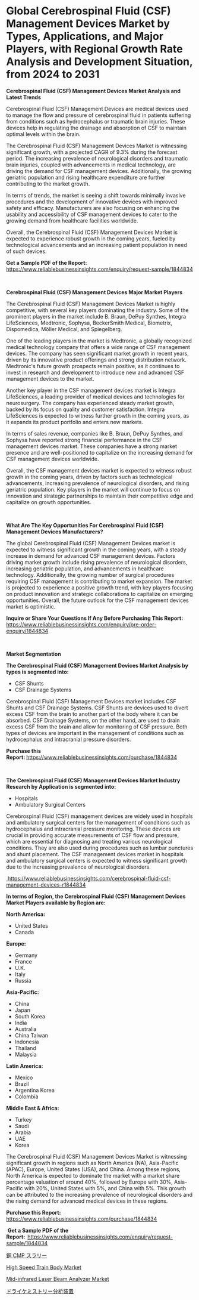 <p><h1>Global Cerebrospinal Fluid (CSF) Management Devices Market by Types, Applications, and Major Players, with Regional Growth Rate Analysis and Development Situation, from 2024 to 2031</h1></p><p><strong>Cerebrospinal Fluid (CSF) Management Devices Market Analysis and Latest Trends</strong></p>
<p><p>Cerebrospinal Fluid (CSF) Management Devices are medical devices used to manage the flow and pressure of cerebrospinal fluid in patients suffering from conditions such as hydrocephalus or traumatic brain injuries. These devices help in regulating the drainage and absorption of CSF to maintain optimal levels within the brain.</p><p>The Cerebrospinal Fluid (CSF) Management Devices Market is witnessing significant growth, with a projected CAGR of 9.3% during the forecast period. The increasing prevalence of neurological disorders and traumatic brain injuries, coupled with advancements in medical technology, are driving the demand for CSF management devices. Additionally, the growing geriatric population and rising healthcare expenditure are further contributing to the market growth.</p><p>In terms of trends, the market is seeing a shift towards minimally invasive procedures and the development of innovative devices with improved safety and efficacy. Manufacturers are also focusing on enhancing the usability and accessibility of CSF management devices to cater to the growing demand from healthcare facilities worldwide.</p><p>Overall, the Cerebrospinal Fluid (CSF) Management Devices Market is expected to experience robust growth in the coming years, fueled by technological advancements and an increasing patient population in need of such devices.</p></p>
<p><strong>Get a Sample PDF of the Report:&nbsp;</strong> <a href="https://www.reliablebusinessinsights.com/enquiry/request-sample/1844834">https://www.reliablebusinessinsights.com/enquiry/request-sample/1844834</a></p>
<p>&nbsp;</p>
<p><strong>Cerebrospinal Fluid (CSF) Management Devices Major Market Players</strong></p>
<p><p>The Cerebrospinal Fluid (CSF) Management Devices Market is highly competitive, with several key players dominating the industry. Some of the prominent players in the market include B. Braun, DePuy Synthes, Integra LifeSciences, Medtronic, Sophysa, BeckerSmith Medical, Biometrix, Dispomedica, Möller Medical, and Spiegelberg.</p><p>One of the leading players in the market is Medtronic, a globally recognized medical technology company that offers a wide range of CSF management devices. The company has seen significant market growth in recent years, driven by its innovative product offerings and strong distribution network. Medtronic's future growth prospects remain positive, as it continues to invest in research and development to introduce new and advanced CSF management devices to the market.</p><p>Another key player in the CSF management devices market is Integra LifeSciences, a leading provider of medical devices and technologies for neurosurgery. The company has experienced steady market growth, backed by its focus on quality and customer satisfaction. Integra LifeSciences is expected to witness further growth in the coming years, as it expands its product portfolio and enters new markets.</p><p>In terms of sales revenue, companies like B. Braun, DePuy Synthes, and Sophysa have reported strong financial performance in the CSF management devices market. These companies have a strong market presence and are well-positioned to capitalize on the increasing demand for CSF management devices worldwide.</p><p>Overall, the CSF management devices market is expected to witness robust growth in the coming years, driven by factors such as technological advancements, increasing prevalence of neurological disorders, and rising geriatric population. Key players in the market will continue to focus on innovation and strategic partnerships to maintain their competitive edge and capitalize on growth opportunities.</p></p>
<p>&nbsp;</p>
<p><strong>What Are The Key Opportunities For Cerebrospinal Fluid (CSF) Management Devices Manufacturers?</strong></p>
<p><p>The global Cerebrospinal Fluid (CSF) Management Devices market is expected to witness significant growth in the coming years, with a steady increase in demand for advanced CSF management devices. Factors driving market growth include rising prevalence of neurological disorders, increasing geriatric population, and advancements in healthcare technology. Additionally, the growing number of surgical procedures requiring CSF management is contributing to market expansion. The market is projected to experience a positive growth trend, with key players focusing on product innovation and strategic collaborations to capitalize on emerging opportunities. Overall, the future outlook for the CSF management devices market is optimistic.</p></p>
<p><strong>Inquire or Share Your Questions If Any Before Purchasing This Report:</strong> <a href="https://www.reliablebusinessinsights.com/enquiry/pre-order-enquiry/1844834">https://www.reliablebusinessinsights.com/enquiry/pre-order-enquiry/1844834</a></p>
<p>&nbsp;</p>
<p><strong>Market Segmentation</strong></p>
<p><strong>The Cerebrospinal Fluid (CSF) Management Devices Market Analysis by types is segmented into:</strong></p>
<p><ul><li>CSF Shunts</li><li>CSF Drainage Systems</li></ul></p>
<p><p>Cerebrospinal Fluid (CSF) Management Devices market includes CSF Shunts and CSF Drainage Systems. CSF Shunts are devices used to divert excess CSF from the brain to another part of the body where it can be absorbed. CSF Drainage Systems, on the other hand, are used to drain excess CSF from the brain and allow for monitoring of CSF pressure. Both types of devices are important in the management of conditions such as hydrocephalus and intracranial pressure disorders.</p></p>
<p><strong>Purchase this Report:&nbsp;</strong><a href="https://www.reliablebusinessinsights.com/purchase/1844834">https://www.reliablebusinessinsights.com/purchase/1844834</a></p>
<p>&nbsp;</p>
<p><strong>The Cerebrospinal Fluid (CSF) Management Devices Market Industry Research by Application is segmented into:</strong></p>
<p><ul><li>Hospitals</li><li>Ambulatory Surgical Centers</li></ul></p>
<p><p>Cerebrospinal Fluid (CSF) management devices are widely used in hospitals and ambulatory surgical centers for the management of conditions such as hydrocephalus and intracranial pressure monitoring. These devices are crucial in providing accurate measurements of CSF flow and pressure, which are essential for diagnosing and treating various neurological conditions. They are also used during procedures such as lumbar punctures and shunt placement. The CSF management devices market in hospitals and ambulatory surgical centers is expected to witness significant growth due to the increasing prevalence of neurological disorders.</p></p>
<p><a href="https://www.reliablebusinessinsights.com/cerebrospinal-fluid-csf-management-devices-r1844834">&nbsp;https://www.reliablebusinessinsights.com/cerebrospinal-fluid-csf-management-devices-r1844834</a></p>
<p><strong>In terms of Region, the Cerebrospinal Fluid (CSF) Management Devices Market Players available by Region are:</strong></p>
<p>
    <p> <strong> North America: </strong>
        <ul>
            <li>United States</li>
            <li>Canada</li>
        </ul>
        </p> 
    <p> <strong> Europe: </strong>
        <ul>
            <li>Germany</li>
            <li>France</li>
            <li>U.K.</li>
            <li>Italy</li>
            <li>Russia</li>
        </ul>
        </p> 
    <p> <strong> Asia-Pacific: </strong>
        <ul>
            <li>China</li>
            <li>Japan</li>
            <li>South Korea</li>
            <li>India</li>
            <li>Australia</li>
            <li>China Taiwan</li>
            <li>Indonesia</li>
            <li>Thailand</li>
            <li>Malaysia</li>
        </ul>
        </p> 
    <p> <strong> Latin America: </strong>
        <ul>
            <li>Mexico</li>
            <li>Brazil</li>
            <li>Argentina Korea</li>
            <li>Colombia</li>
        </ul>
        </p> 
    <p> <strong> Middle East & Africa: </strong>
        <ul>
            <li>Turkey</li>
            <li>Saudi</li>
            <li>Arabia</li>
            <li>UAE</li>
            <li>Korea</li>
        </ul>
    </p>
    </p>
<p><p>The Cerebrospinal Fluid (CSF) Management Devices Market is witnessing significant growth in regions such as North America (NA), Asia-Pacific (APAC), Europe, United States (USA), and China. Among these regions, North America is expected to dominate the market with a market share percentage valuation of around 40%, followed by Europe with 30%, Asia-Pacific with 20%, United States with 5%, and China with 5%. This growth can be attributed to the increasing prevalence of neurological disorders and the rising demand for advanced medical devices in these regions.</p></p>
<p><strong>Purchase this Report: </strong><a href="https://www.reliablebusinessinsights.com/purchase/1844834">https://www.reliablebusinessinsights.com/purchase/1844834</a></p>
<p>&nbsp;<strong>Get a Sample PDF of the Report:&nbsp;&nbsp;</strong><a href="https://www.reliablebusinessinsights.com/enquiry/request-sample/1844834">https://www.reliablebusinessinsights.com/enquiry/request-sample/1844834</a></p>
<p><strong></strong></p>
<p><p><a href="https://github.com/DeonBoer2023/Market-Research-Report-List-2/blob/main/9219171169844.md">銅 CMP スラリー</a></p><p><a href="https://github.com/gracielawharr/Market-Research-Report-List-2/blob/main/high-speed-train-body-market.md">High Speed Train Body Market</a></p><p><a href="https://github.com/JennyferFeil2023/Market-Research-Report-List-1/blob/main/mid-infrared-laser-beam-analyzer-market.md">Mid-infrared Laser Beam Analyzer Market</a></p><p><a href="https://github.com/dawson566/Market-Research-Report-List-2/blob/main/8278378169843.md">ドライケミストリー分析装置</a></p></p>